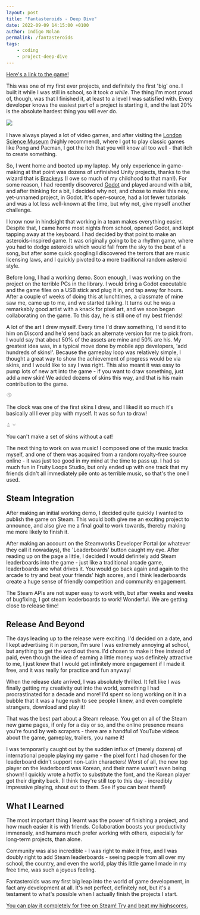 ```yaml
---
layout: post
title: "Fantasteroids - Deep Dive"
date: 2022-09-09 14:15:00 +0100
author: Indigo Nolan
permalink: /fantasteroids
tags: 
    - coding
    - project-deep-dive
---
```

[Here's a link to the game!](https://store.steampowered.com/app/1790870/Fantasteroids/)

This was one of my first ever projects, and definitely the first 'big' one. I built it while I was still in school, so it took _a while_. The thing I'm most proud of, though, was that I finished it, at least to a level I was satisfied with. Every developer knows the easiest part of a project is starting it, and the last 20% is the absolute hardest thing you will ever do.

![](https://shared.steamstatic.com/store_item_assets/steam/apps/1790870/header.jpg?t=1663613994)

I have always played a lot of video games, and after visiting the [London Science Museum](https://www.sciencemuseum.org.uk/see-and-do/power) (highly recommend), where I got to play classic games like Pong and Pacman, I got the itch that you will know all too well - that itch to create something.

So, I went home and booted up my laptop. My only experience in game-making at that point was dozens of unfinished Unity projects, thanks to the wizard that is [Brackeys](https://www.youtube.com/watch?v=IlKaB1etrik) (I owe so much of my childhood to that man!). For some reason, I had recently discovered [Godot](https://godotengine.org/) and played around with a bit, and after thinking for a bit, I decided why not, and chose to make this new, yet-unnamed project, in Godot. It's open-source, had a lot fewer tutorials and was a lot less well-known at the time, but why not, give myself another challenge.

I know now in hindsight that working in a team makes everything easier. Despite that, I came home most nights from school, opened Godot, and kept tapping away at the keyboard. I had decided by that point to make an asteroids-inspired game. It was originally going to be a rhythm game, where you had to dodge asteroids which would fall from the sky to the beat of a song, but after some quick googling I discovered the terrors that are music licensing laws, and I quickly pivoted to a more traditional random asteroid style.

Before long, I had a working demo. Soon enough, I was working on the project on the terrible PCs in the library. I would bring a Godot executable and the game files on a USB stick and plug it in, and tap away for hours. After a couple of weeks of doing this at lunchtimes, a classmate of mine saw me, came up to me, and we started talking. It turns out he was a remarkably good artist with a knack for pixel art, and we soon began collaborating on the game. To this day, he is still one of my best friends!

A lot of the art I drew myself. Every time I'd draw something, I'd send it to him on Discord and he'd send back an alternate version for me to pick from. I would say that about 50% of the assets are mine and 50% are his. My greatest idea was, in a typical move done by mobile app developers, 'add hundreds of skins!'. Because the gameplay loop was relatively simple, I thought a great way to show the achievement of progress would be via skins, and I would like to say I was right. This also meant it was easy to pump lots of new art into the game - if you want to draw something, just add a new skin! We added dozens of skins this way, and that is his main contribution to the game.

<img class='pixel-image' src='/assets/imgs/clock.png'>

The clock was one of the first skins I drew, and I liked it so much it's basically all I ever play with myself. It was so fun to draw!


<img class='pixel-image' src='/assets/imgs/prestige_crown.png'>


<img class='pixel-image' src='/assets/imgs/cat.png'>

You can't make a set of skins without a cat!

The next thing to work on was music! I composed one of the music tracks myself, and one of them was acquired from a random royalty-free source online - it was just too good in my mind at the time to pass up. I had so much fun in Fruity Loops Studio, but only ended up with one track that my friends didn't all immediately pile onto as terrible music, so that's the one I used.

## Steam Integration

After making an initial working demo, I decided quite quickly I wanted to publish the game on Steam. This would both give me an exciting project to announce, and also give me a final goal to work towards, thereby making me more likely to finish it.

After making an account on the Steamworks Developer Portal (or whatever they call it nowadays), the 'Leaderboards' button caught my eye. After reading up on the page a little, I decided I would definitely add Steam leaderboards into the game - just like a traditional arcade game, leaderboards are what drives it. You would go back again and again to the arcade to try and beat your friends' high scores, and I think leaderboards create a huge sense of friendly competition and community engagement.

The Steam APIs are not super easy to work with, but after weeks and weeks of bugfixing, I got steam leaderboards to work! Wonderful. We are getting close to release time!

## Release And Beyond

The days leading up to the release were exciting. I'd decided on a date, and I kept advertising it in person, I'm sure I was extremely annoying at school, but anything to get the word out there. I'd chosen to make it free instead of paid, even though the idea of earning a little money was definitely attractive to me, I just knew that I would get infinitely more engagement if I made it free, and it was really for practice and fun anyway!

When the release date arrived, I was absolutely thrilled. It felt like I was finally getting my creativity out into the world, something I had procrastinated for a decade and more! I'd spent so long working on it in a bubble that it was a huge rush to see people I knew, and even complete strangers, download and play it!

That was the best part about a Steam release. You get on all of the Steam new game pages, if only for a day or so, and the online presence means you're found by web scrapers - there are a handful of YouTube videos about the game, gameplay, trailers, you name it!

I was temporarily caught out by the sudden influx of (merely dozens) of international people playing my game - the pixel font I had chosen for the leaderboard didn't support non-Latin characters! Worst of all, the new top player on the leaderboard was Korean, and their name wasn't even being shown! I quickly wrote a hotfix to substitute the font, and the Korean player got their dignity back. (I think they're still top to this day - incredibly impressive playing, shout out to them. See if you can beat them!)

## What I Learned

The most important thing I learnt was the power of finishing a project, and how much easier it is with friends. Collaboration boosts your productivity immensely, and humans much prefer working with others, especially for long-term projects, than alone.

Community was also incredible - I was right to make it free, and I was doubly right to add Steam leaderboards - seeing people from all over my school, the country, and even the world, play this little game I made in my free time, was such a joyous feeling.

Fantasteroids was my first big leap into the world of game development, in fact any development at all. It's not perfect, definitely not, but it's a testament to what's possible when I actually finish the projects I start.

[You can play it completely for free on Steam! Try and beat my highscores.](https://store.steampowered.com/app/1790870/Fantasteroids/)